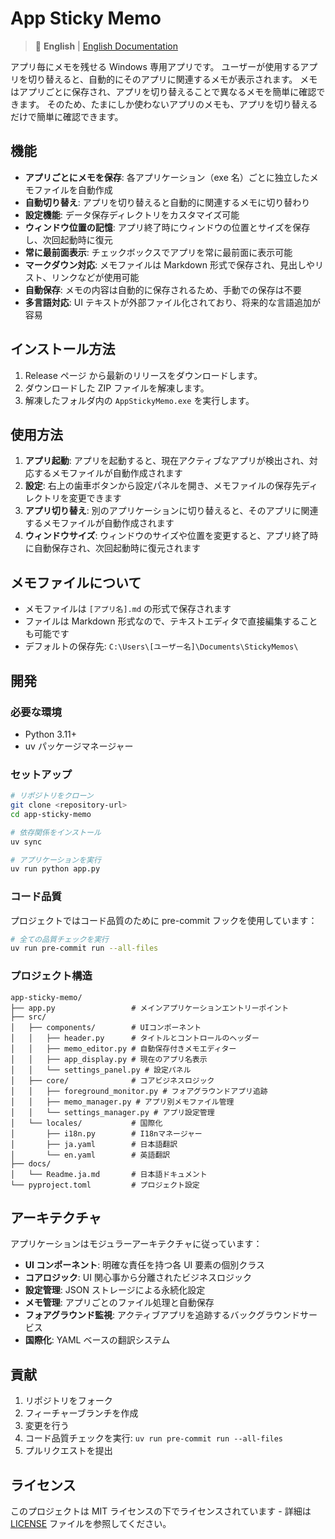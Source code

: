 # App Sticky Memo

> 📖 **English** | [English Documentation](../Readme.md)

アプリ毎にメモを残せる Windows 専用アプリです。
ユーザーが使用するアプリを切り替えると、自動的にそのアプリに関連するメモが表示されます。
メモはアプリごとに保存され、アプリを切り替えることで異なるメモを簡単に確認できます。
そのため、たまにしか使わないアプリのメモも、アプリを切り替えるだけで簡単に確認できます。

## 機能

- **アプリごとにメモを保存**: 各アプリケーション（exe 名）ごとに独立したメモファイルを自動作成
- **自動切り替え**: アプリを切り替えると自動的に関連するメモに切り替わり
- **設定機能**: データ保存ディレクトリをカスタマイズ可能
- **ウィンドウ位置の記憶**: アプリ終了時にウィンドウの位置とサイズを保存し、次回起動時に復元
- **常に最前面表示**: チェックボックスでアプリを常に最前面に表示可能
- **マークダウン対応**: メモファイルは Markdown 形式で保存され、見出しやリスト、リンクなどが使用可能
- **自動保存**: メモの内容は自動的に保存されるため、手動での保存は不要
- **多言語対応**: UI テキストが外部ファイル化されており、将来的な言語追加が容易

## インストール方法

1. Release ページ から最新のリリースをダウンロードします。
2. ダウンロードした ZIP ファイルを解凍します。
3. 解凍したフォルダ内の `AppStickyMemo.exe` を実行します。

## 使用方法

1. **アプリ起動**: アプリを起動すると、現在アクティブなアプリが検出され、対応するメモファイルが自動作成されます
2. **設定**: 右上の歯車ボタンから設定パネルを開き、メモファイルの保存先ディレクトリを変更できます
3. **アプリ切り替え**: 別のアプリケーションに切り替えると、そのアプリに関連するメモファイルが自動作成されます
4. **ウィンドウサイズ**: ウィンドウのサイズや位置を変更すると、アプリ終了時に自動保存され、次回起動時に復元されます

## メモファイルについて

- メモファイルは `[アプリ名].md` の形式で保存されます
- ファイルは Markdown 形式なので、テキストエディタで直接編集することも可能です
- デフォルトの保存先: `C:\Users\[ユーザー名]\Documents\StickyMemos\`

## 開発

### 必要な環境

- Python 3.11+
- uv パッケージマネージャー

### セットアップ

```bash
# リポジトリをクローン
git clone <repository-url>
cd app-sticky-memo

# 依存関係をインストール
uv sync

# アプリケーションを実行
uv run python app.py
```

### コード品質

プロジェクトではコード品質のために pre-commit フックを使用しています：

```bash
# 全ての品質チェックを実行
uv run pre-commit run --all-files
```

### プロジェクト構造

```
app-sticky-memo/
├── app.py                 # メインアプリケーションエントリーポイント
├── src/
│   ├── components/        # UIコンポーネント
│   │   ├── header.py      # タイトルとコントロールのヘッダー
│   │   ├── memo_editor.py # 自動保存付きメモエディター
│   │   ├── app_display.py # 現在のアプリ名表示
│   │   └── settings_panel.py # 設定パネル
│   ├── core/              # コアビジネスロジック
│   │   ├── foreground_monitor.py # フォアグラウンドアプリ追跡
│   │   ├── memo_manager.py # アプリ別メモファイル管理
│   │   └── settings_manager.py # アプリ設定管理
│   └── locales/           # 国際化
│       ├── i18n.py        # I18nマネージャー
│       ├── ja.yaml        # 日本語翻訳
│       └── en.yaml        # 英語翻訳
├── docs/
│   └── Readme.ja.md       # 日本語ドキュメント
└── pyproject.toml         # プロジェクト設定
```

## アーキテクチャ

アプリケーションはモジュラーアーキテクチャに従っています：

- **UI コンポーネント**: 明確な責任を持つ各 UI 要素の個別クラス
- **コアロジック**: UI 関心事から分離されたビジネスロジック
- **設定管理**: JSON ストレージによる永続化設定
- **メモ管理**: アプリごとのファイル処理と自動保存
- **フォアグラウンド監視**: アクティブアプリを追跡するバックグラウンドサービス
- **国際化**: YAML ベースの翻訳システム

## 貢献

1. リポジトリをフォーク
2. フィーチャーブランチを作成
3. 変更を行う
4. コード品質チェックを実行: `uv run pre-commit run --all-files`
5. プルリクエストを提出

## ライセンス

このプロジェクトは MIT ライセンスの下でライセンスされています - 詳細は [LICENSE](../LICENSE) ファイルを参照してください。
